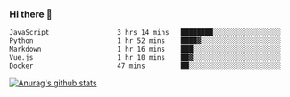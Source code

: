 ### Hi there 👋



<!--
**webB1an/webB1an** is a ✨ _special_ ✨ repository because its `README.md` (this file) appears on your GitHub profile.

Here are some ideas to get you started:

- 🔭 I’m currently working on ...
- 🌱 I’m currently learning ...
- 👯 I’m looking to collaborate on ...
- 🤔 I’m looking for help with ...
- 💬 Ask me about ...
- 📫 How to reach me: ...
- 😄 Pronouns: ...
- ⚡ Fun fact: ...
-->

<!--START_SECTION:waka-->

```txt
JavaScript                 3 hrs 14 mins   ████████░░░░░░░░░░░░░░░░░   31.52 %
Python                     1 hr 52 mins    ████▓░░░░░░░░░░░░░░░░░░░░   18.16 %
Markdown                   1 hr 16 mins    ███░░░░░░░░░░░░░░░░░░░░░░   12.38 %
Vue.js                     1 hr 10 mins    ██▓░░░░░░░░░░░░░░░░░░░░░░   11.33 %
Docker                     47 mins         ██░░░░░░░░░░░░░░░░░░░░░░░   07.63 %
```

<!--END_SECTION:waka-->


[![Anurag's github stats](https://github-readme-stats.vercel.app/api?username=webB1an&show_icons=true&theme=radical)](https://github.com/anuraghazra/github-readme-stats)

